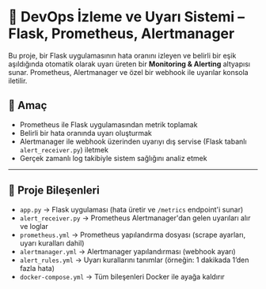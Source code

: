 # 🚀 DevOps İzleme ve Uyarı Sistemi – Flask, Prometheus, Alertmanager

Bu proje, bir Flask uygulamasının hata oranını izleyen ve belirli bir eşik aşıldığında otomatik olarak uyarı üreten bir **Monitoring & Alerting** altyapısı sunar. Prometheus, Alertmanager ve özel bir webhook ile uyarılar konsola iletilir.

## 📌 Amaç

- Prometheus ile Flask uygulamasından metrik toplamak
- Belirli bir hata oranında uyarı oluşturmak
- Alertmanager ile webhook üzerinden uyarıyı dış servise (Flask tabanlı `alert_receiver.py`) iletmek
- Gerçek zamanlı log takibiyle sistem sağlığını analiz etmek

---

## 🧱 Proje Bileşenleri

- `app.py` → Flask uygulaması (hata üretir ve `/metrics` endpoint'i sunar)
- `alert_receiver.py` → Prometheus Alertmanager'dan gelen uyarıları alır ve loglar
- `prometheus.yml` → Prometheus yapılandırma dosyası (scrape ayarları, uyarı kuralları dahil)
- `alertmanager.yml` → Alertmanager yapılandırması (webhook ayarı)
- `alert_rules.yml` → Uyarı kurallarını tanımlar (örneğin: 1 dakikada 1’den fazla hata)
- `docker-compose.yml` → Tüm bileşenleri Docker ile ayağa kaldırır
